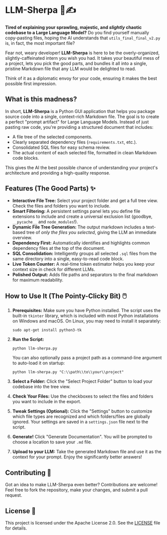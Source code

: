 # **LLM-Sherpa 📜✍️**

**Tired of explaining your sprawling, majestic, and *slightly* chaotic codebase to a Large Language Model?** Do you find yourself manually copy-pasting files, hoping the AI understands that `utils_final_final_v2.py` is, in fact, the most important file?

Fear not, weary developer\! **LLM-Sherpa** is here to be the overly-organized, slightly-caffeinated intern you wish you had. It takes your beautiful mess of a project, lets you pick the good parts, and bundles it all into a single, pristine Markdown file that any LLM would be delighted to read.

Think of it as a diplomatic envoy for your code, ensuring it makes the best possible first impression.

## **What is this madness?**

In short, **LLM-Sherpa** is a Python GUI application that helps you package source code into a single, context-rich Markdown file. The goal is to create a perfect "prompt artifact" for Large Language Models. Instead of just pasting raw code, you're providing a structured document that includes:

* A file tree of the selected components.  
* Clearly separated dependency files (`requirements.txt`, etc.).  
* Consolidated SQL files for easy schema review.  
* The actual content of each selected file, formatted in clean Markdown code blocks.

This gives the AI the best possible chance of understanding your project's architecture and providing a high-quality response.

## **Features (The Good Parts) ✨**

* **Interactive File Tree:** Select your project folder and get a full tree view. Check the files and folders you want to include.  
* **Smart Filtering:** A persistent settings panel lets you define file extensions to include and create a universal exclusion list (goodbye, `__pycache__` and `node_modules`!).  
* **Dynamic File Tree Generation:** The output markdown includes a text-based tree of *only the files you selected*, giving the LLM an immediate overview.  
* **Dependency First:** Automatically identifies and highlights common dependency files at the top of the document.  
* **SQL Consolidation:** Intelligently groups all selected `.sql` files from the same directory into a single, easy-to-read code block.  
* **Live Token Counter:** A real-time token estimator helps you keep your context size in check for different LLMs.  
* **Polished Output:** Adds file paths and separators to the final markdown for maximum readability.

## **How to Use It (The Pointy-Clicky Bit) 🖱️**

1. **Prerequisites:** Make sure you have Python installed. The script uses the built-in `tkinter` library, which is included with most Python installations on Windows and macOS. On Linux, you may need to install it separately:  

    ```shell
    sudo apt-get install python3-tk
    ```

2. **Run the Script:**  

    ```shell
    python llm-sherpa.py
    ```

   You can also optionally pass a project path as a command-line argument to auto-load it on startup:  

   ```shell
   python llm-sherpa.py "C:\\path\\to\\your\\project"
   ```

3. **Select a Folder:** Click the "Select Project Folder" button to load your codebase into the tree view.  
4. **Check Your Files:** Use the checkboxes to select the files and folders you want to include in the export.  
5. **Tweak Settings (Optional):** Click the "Settings" button to customize which file types are recognized and which folders/files are globally ignored. Your settings are saved in a `settings.json` file next to the script.  
6. **Generate\!** Click "Generate Documentation". You will be prompted to choose a location to save your `.md` file.  
7. **Upload to your LLM:** Take the generated Markdown file and use it as the context for your prompt. Enjoy the significantly better answers\!

## **Contributing 🤝**

Got an idea to make LLM-Sherpa even better? Contributions are welcome\! Feel free to fork the repository, make your changes, and submit a pull request.

## **License 📄**

This project is licensed under the Apache License 2.0. See the [LICENSE](https://github.com/VicRejkia/LLM-Sherpa/blob/main/LICENSE) file for details.
